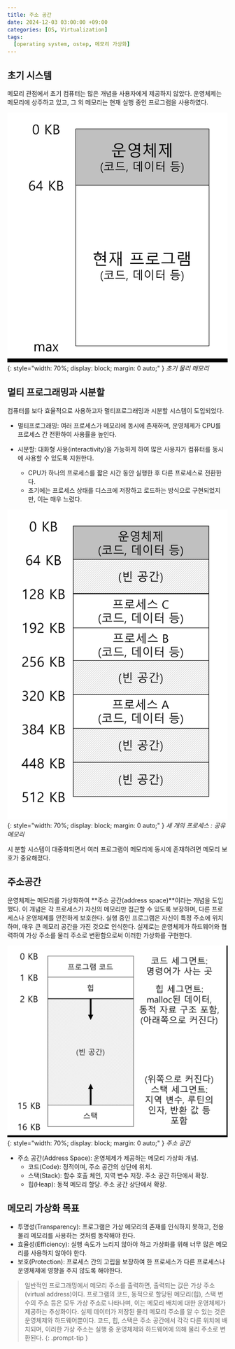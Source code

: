 ```yaml
---
title: 주소 공간
date: 2024-12-03 03:00:00 +09:00
categories: [OS, Virtualization]
tags:
  [operating system, ostep, 메모리 가상화]
---
```


## 초기 시스템
메모리 관점에서 초기 컴퓨터는 많은 개념을 사용자에게 제공하지 않았다. 운영체제는 메모리에 상주하고 있고, 그 외 메모리는 현재 실행 중인 프로그램을 사용하였다.

![alt text](/assets/img/OS/주소공간/image.png){: style="width: 70%; display: block; margin: 0 auto;" }
_초기 물리 메모리_

## 멀티 프로그래밍과 시분할

컴퓨터를 보다 효율적으로 사용하고자 멀티프로그래밍과 시분할 시스템이 도입되었다.

- 멀티프로그래밍: 여러 프로세스가 메모리에 동시에 존재하며, 운영체제가 CPU를 프로세스 간 전환하여 사용률을 높인다.

- 시분할: 대화형 사용(interactivity)을 가능하게 하여 많은 사용자가 컴퓨터를 동시에 사용할 수 있도록 지원한다.
    - CPU가 하나의 프로세스를 짧은 시간 동안 실행한 후 다른 프로세스로 전환한다.
    - 초기에는 프로세스 상태를 디스크에 저장하고 로드하는 방식으로 구현되었지만, 이는 매우 느렸다.

![alt text](/assets/img/OS/주소공간/image-1.png){: style="width: 70%; display: block; margin: 0 auto;" }
_세 개의 프로세스 : 공유 메모리_

시 분할 시스템이 대중화되면서 여러 프로그램이 메모리에 동시에 존재하려면 메모리 보호가 중요해졌다.

## **주소공간**

운영체제는 메모리를 가상화하여 **주소 공간(address space)**이라는 개념을 도입했다. 이 개념은 각 프로세스가 자신의 메모리만 접근할 수 있도록 보장하며, 다른 프로세스나 운영체제를 안전하게 보호한다. 실행 중인 프로그램은 자신이 특정 주소에 위치하며, 매우 큰 메모리 공간을 가진 것으로 인식한다. 실제로는 운영체제가 하드웨어와 협력하여 가상 주소를 물리 주소로 변환함으로써 이러한 가상화를 구현한다.

![alt text](/assets/img/OS/주소공간/image-2.png){: style="width: 70%; display: block; margin: 0 auto;" }
_주소 공간_

- 주소 공간(Address Space): 운영체제가 제공하는 메모리 가상화 개념.
    - 코드(Code): 정적이며, 주소 공간의 상단에 위치.
    - 스택(Stack): 함수 호출 체인, 지역 변수 저장. 주소 공간 하단에서 확장.
    - 힙(Heap): 동적 메모리 할당. 주소 공간 상단에서 확장.

## **메모리 가상화 목표**

- 투명성(Transparency): 프로그램은 가상 메모리의 존재를 인식하지 못하고, 전용 물리 메모리를 사용하는 것처럼 동작해야 한다.
- 효율성(Efficiency): 실행 속도가 느리지 않아야 하고 가상화를 위해 너무 많은 메모리를 사용하지 않아야 한다.
- 보호(Protection): 프로세스 간의 고립을 보장하여 한 프로세스가 다른 프로세스나 운영체제에 영향을 주지 않도록 해야한다.

> 일반적인 프로그래밍에서 메모리 주소를 출력하면, 출력되는 값은 가상 주소(virtual address)이다. 프로그램의 코드, 동적으로 할당된 메모리(힙), 스택 변수의 주소 등은 모두 가상 주소로 나타나며, 이는 메모리 배치에 대한 운영체제가 제공하는 추상화이다. 실제 데이터가 저장된 물리 메모리 주소를 알 수 있는 것은 운영체제와 하드웨어뿐이다. 코드, 힙, 스택은 주소 공간에서 각각 다른 위치에 배치되며, 이러한 가상 주소는 실행 중 운영체제와 하드웨어에 의해 물리 주소로 변환된다.
{: .prompt-tip }